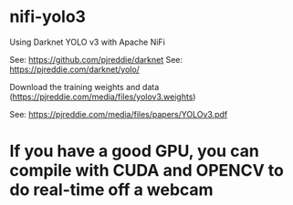 # nifi-yolo3
Using Darknet YOLO v3 with Apache NiFi



See:   https://github.com/pjreddie/darknet
See:   https://pjreddie.com/darknet/yolo/

Download the training weights and data (https://pjreddie.com/media/files/yolov3.weights)

See:   https://pjreddie.com/media/files/papers/YOLOv3.pdf

# If you have a good GPU, you can compile with CUDA and OPENCV to do real-time off a webcam
